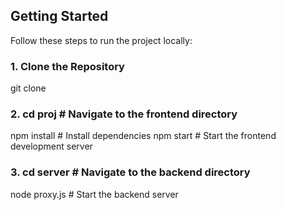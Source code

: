 ## Getting Started

Follow these steps to run the project locally:

### 1. Clone the Repository
git clone <your-repo-url>

### 2. cd proj    # Navigate to the frontend directory
npm install       # Install dependencies
npm start         # Start the frontend development server

### 3. cd server  # Navigate to the backend directory
node proxy.js     # Start the backend server

